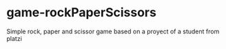 # game-rockPaperScissors
Simple rock, paper and scissor game based on a proyect of a student from platzi
